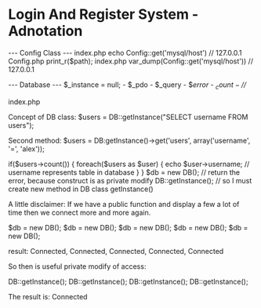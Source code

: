 # Login And Register System - Adnotation

--- Config Class --- 
index.php echo Config::get('mysql/host') // 127.0.0.1
Config.php print_r($path);
index.php var_dump(Config::get('mysql/host')) // 127.0.0.1


--- Database ---
$_instance = null; - 
$_pdo -
$_query - 
$_error - 
$_count -  //$_

index.php 

Concept of DB class:
$users = DB::getInstance("SELECT username FROM users");

Second method: 
$users = DB:getInstance()->get('users', array('username', '=', 'alex'));

if($users->count()) {
	foreach($users as $user) {
		echo $user->username; // username represents table in database
	}
}
$db = new DB(); // return the error, because construct is as private modify
DB::getInstance(); // so I must create new method in DB class getInstance()

A little disclaimer:
If we have a public function and display a few a lot of time then we connect more and more again.

$db = new DB();
$db = new DB();
$db = new DB();
$db = new DB();
$db = new DB();

result: Connected, Connected, Connected, Connected, Connected

So then is useful private modify of access:  

DB::getInstance();
DB::getInstance();
DB::getInstance();
DB::getInstance();

The result is: Connected



